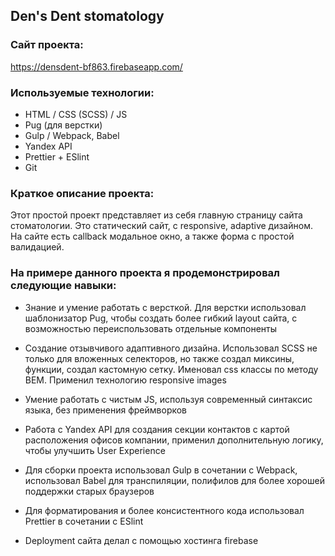 ## Den's Dent stomatology

### Сайт проекта:
https://densdent-bf863.firebaseapp.com/


### Используемые технологии:

- HTML / CSS (SCSS) / JS
- Pug (для верстки)
- Gulp / Webpack, Babel
- Yandex API
- Prettier + ESlint
- Git


### Краткое описание проекта:

Этот простой проект представляет из себя главную страницу сайта стоматологии. Это статический сайт, с responsive, adaptive дизайном. На сайте есть callback модальное окно, а также форма с простой валидацией.


### На примере данного проекта я продемонстрировал следующие навыки:

- Знание и умение работать с версткой. Для верстки использовал шаблонизатор Pug, чтобы создать более гибкий layout сайта, с возможностью переиспользовать отдельные компоненты

- Создание отзывчивого адаптивного дизайна. Использовал SCSS не только для вложенных селекторов, но также создал миксины, функции, создал кастомную сетку. Именовал css классы по методу BEM. Применил технологию responsive images

- Умение работать с чистым JS, используя современный синтаксис языка, без применения фреймворков

- Работа с Yandex API для создания секции контактов с картой расположения офисов компании, применил дополнительную логику, чтобы улучшить User Experience

- Для сборки проекта использовал Gulp в сочетании с Webpack, использовал Babel для транспиляции, полифилов для более хорошей поддержки старых браузеров

- Для форматирования и более консистентного кода использовал Prettier в сочетании с ESlint

- Deployment сайта делал с помощью хостинга firebase

